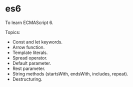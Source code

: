 # es6
To learn ECMAScript 6.

Topics:

* Const and let keywords.
* Arrow function.
* Template literals.
* Spread operator.
* Default parameter.
* Rest parameter.
* String methods (startsWith, endsWith, includes, repeat).
* Destructuring.
